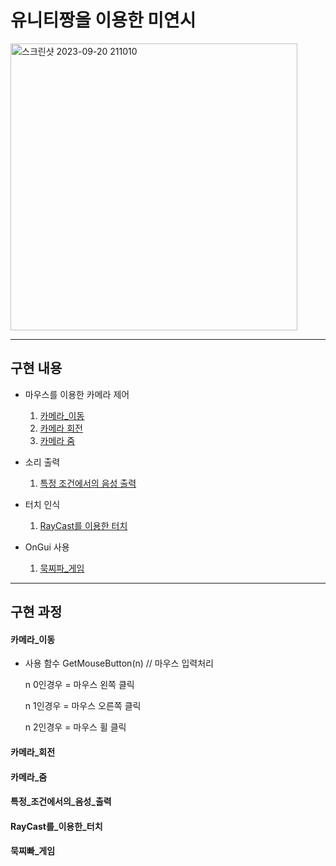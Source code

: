 # 유니티짱을 이용한 미연시 

<img width="459" alt="스크린샷 2023-09-20 211010" src="https://github.com/iou-bohun/group6-Linear-Regression-Calculator/assets/56661597/310ac803-9ed5-44a1-a0a6-c9c6437da699">

------------
## 구현 내용
* 마우스를 이용한 카메라 제어
  1. [카메라_이동](#카메라_이동)
  2. [카메라 회전](#카메라_회전)
  3. [카메라 줌](#카메라_줌)

* 소리 출력
  1. [특정 조건에서의 음성 출력](#특정_조건에서의_음성_출력)

* 터치 인식
  1. [RayCast를 이용한 터치](#RayCast를_이용한_터치)

 * OnGui 사용
   1. [묵찌파_게임](#묵찌빠_게임)
-------------
## 구현 과정
#### 카메라_이동 
- 사용 함수
   GetMouseButton(n) // 마우스 입력처리
   
   n 0인경우 = 마우스 왼쪽 클릭
   
   n 1인경우 = 마우스 오른쪽 클릭
   
   n 2인경우 = 마우스 휠 클릭
   
#### 카메라_회전
#### 카메라_줌
#### 특정_조건에서의_음성_출력
#### RayCast를_이용한_터치
#### 묵찌빠_게임

